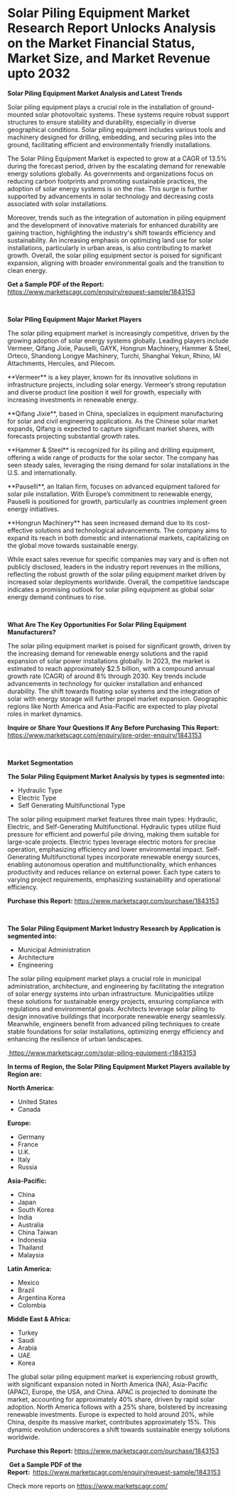<p><h1>Solar Piling Equipment Market Research Report Unlocks Analysis on the Market Financial Status, Market Size, and Market Revenue upto 2032</h1></p><p><strong>Solar Piling Equipment Market Analysis and Latest Trends</strong></p>
<p><p>Solar piling equipment plays a crucial role in the installation of ground-mounted solar photovoltaic systems. These systems require robust support structures to ensure stability and durability, especially in diverse geographical conditions. Solar piling equipment includes various tools and machinery designed for drilling, embedding, and securing piles into the ground, facilitating efficient and environmentally friendly installations.</p><p>The Solar Piling Equipment Market is expected to grow at a CAGR of 13.5% during the forecast period, driven by the escalating demand for renewable energy solutions globally. As governments and organizations focus on reducing carbon footprints and promoting sustainable practices, the adoption of solar energy systems is on the rise. This surge is further supported by advancements in solar technology and decreasing costs associated with solar installations.</p><p>Moreover, trends such as the integration of automation in piling equipment and the development of innovative materials for enhanced durability are gaining traction, highlighting the industry's shift towards efficiency and sustainability. An increasing emphasis on optimizing land use for solar installations, particularly in urban areas, is also contributing to market growth. Overall, the solar piling equipment sector is poised for significant expansion, aligning with broader environmental goals and the transition to clean energy.</p></p>
<p><strong>Get a Sample PDF of the Report:&nbsp;</strong> <a href="https://www.marketscagr.com/enquiry/request-sample/1843153?utm_campaign=2650&utm_medium=2&utm_source=Github&utm_content=ia&utm_term=12042025&utm_id=solar-piling-equipment">https://www.marketscagr.com/enquiry/request-sample/1843153</a></p>
<p>&nbsp;</p>
<p><strong>Solar Piling Equipment Major Market Players</strong></p>
<p><p>The solar piling equipment market is increasingly competitive, driven by the growing adoption of solar energy systems globally. Leading players include Vermeer, Qifang Jixie, Pauselli, GAYK, Hongrun Machinery, Hammer & Steel, Orteco, Shandong Longye Machinery, Turchi, Shanghai Yekun, Rhino, IAI Attachments, Hercules, and Pilecom.</p><p>**Vermeer** is a key player, known for its innovative solutions in infrastructure projects, including solar energy. Vermeer’s strong reputation and diverse product line position it well for growth, especially with increasing investments in renewable energy.</p><p>**Qifang Jixie**, based in China, specializes in equipment manufacturing for solar and civil engineering applications. As the Chinese solar market expands, Qifang is expected to capture significant market shares, with forecasts projecting substantial growth rates.</p><p>**Hammer & Steel** is recognized for its piling and drilling equipment, offering a wide range of products for the solar sector. The company has seen steady sales, leveraging the rising demand for solar installations in the U.S. and internationally.</p><p>**Pauselli**, an Italian firm, focuses on advanced equipment tailored for solar pile installation. With Europe’s commitment to renewable energy, Pauselli is positioned for growth, particularly as countries implement green energy initiatives.</p><p>**Hongrun Machinery** has seen increased demand due to its cost-effective solutions and technological advancements. The company aims to expand its reach in both domestic and international markets, capitalizing on the global move towards sustainable energy.</p><p>While exact sales revenue for specific companies may vary and is often not publicly disclosed, leaders in the industry report revenues in the millions, reflecting the robust growth of the solar piling equipment market driven by increased solar deployments worldwide. Overall, the competitive landscape indicates a promising outlook for solar piling equipment as global solar energy demand continues to rise.</p></p>
<p>&nbsp;</p>
<p><strong>What Are The Key Opportunities For Solar Piling Equipment Manufacturers?</strong></p>
<p><p>The solar piling equipment market is poised for significant growth, driven by the increasing demand for renewable energy solutions and the rapid expansion of solar power installations globally. In 2023, the market is estimated to reach approximately $2.5 billion, with a compound annual growth rate (CAGR) of around 8% through 2030. Key trends include advancements in technology for quicker installation and enhanced durability. The shift towards floating solar systems and the integration of solar with energy storage will further propel market expansion. Geographic regions like North America and Asia-Pacific are expected to play pivotal roles in market dynamics.</p></p>
<p><strong>Inquire or Share Your Questions If Any Before Purchasing This Report:</strong> <a href="https://www.marketscagr.com/enquiry/pre-order-enquiry/1843153?utm_campaign=2650&utm_medium=2&utm_source=Github&utm_content=ia&utm_term=12042025&utm_id=solar-piling-equipment">https://www.marketscagr.com/enquiry/pre-order-enquiry/1843153</a></p>
<p>&nbsp;</p>
<p><strong>Market Segmentation</strong></p>
<p><strong>The Solar Piling Equipment Market Analysis by types is segmented into:</strong></p>
<p><ul><li>Hydraulic Type</li><li>Electric Type</li><li>Self Generating Multifunctional Type</li></ul></p>
<p><p>The solar piling equipment market features three main types: Hydraulic, Electric, and Self-Generating Multifunctional. Hydraulic types utilize fluid pressure for efficient and powerful pile driving, making them suitable for large-scale projects. Electric types leverage electric motors for precise operation, emphasizing efficiency and lower environmental impact. Self-Generating Multifunctional types incorporate renewable energy sources, enabling autonomous operation and multifunctionality, which enhances productivity and reduces reliance on external power. Each type caters to varying project requirements, emphasizing sustainability and operational efficiency.</p></p>
<p><strong>Purchase this Report:&nbsp;</strong><a href="https://www.marketscagr.com/purchase/1843153?utm_campaign=2650&utm_medium=2&utm_source=Github&utm_content=ia&utm_term=12042025&utm_id=solar-piling-equipment">https://www.marketscagr.com/purchase/1843153</a></p>
<p>&nbsp;</p>
<p><strong>The Solar Piling Equipment Market Industry Research by Application is segmented into:</strong></p>
<p><ul><li>Municipal Administration</li><li>Architecture</li><li>Engineering</li></ul></p>
<p><p>The solar piling equipment market plays a crucial role in municipal administration, architecture, and engineering by facilitating the integration of solar energy systems into urban infrastructure. Municipalities utilize these solutions for sustainable energy projects, ensuring compliance with regulations and environmental goals. Architects leverage solar piling to design innovative buildings that incorporate renewable energy seamlessly. Meanwhile, engineers benefit from advanced piling techniques to create stable foundations for solar installations, optimizing energy efficiency and enhancing the resilience of urban landscapes.</p></p>
<p><a href="https://www.marketscagr.com/solar-piling-equipment-r1843153?utm_campaign=2650&utm_medium=2&utm_source=Github&utm_content=ia&utm_term=12042025&utm_id=solar-piling-equipment">&nbsp;https://www.marketscagr.com/solar-piling-equipment-r1843153</a></p>
<p><strong>In terms of Region, the Solar Piling Equipment Market Players available by Region are:</strong></p>
<p>
    <p> <strong> North America: </strong>
        <ul>
            <li>United States</li>
            <li>Canada</li>
        </ul>
        </p> 
    <p> <strong> Europe: </strong>
        <ul>
            <li>Germany</li>
            <li>France</li>
            <li>U.K.</li>
            <li>Italy</li>
            <li>Russia</li>
        </ul>
        </p> 
    <p> <strong> Asia-Pacific: </strong>
        <ul>
            <li>China</li>
            <li>Japan</li>
            <li>South Korea</li>
            <li>India</li>
            <li>Australia</li>
            <li>China Taiwan</li>
            <li>Indonesia</li>
            <li>Thailand</li>
            <li>Malaysia</li>
        </ul>
        </p> 
    <p> <strong> Latin America: </strong>
        <ul>
            <li>Mexico</li>
            <li>Brazil</li>
            <li>Argentina Korea</li>
            <li>Colombia</li>
        </ul>
        </p> 
    <p> <strong> Middle East & Africa: </strong>
        <ul>
            <li>Turkey</li>
            <li>Saudi</li>
            <li>Arabia</li>
            <li>UAE</li>
            <li>Korea</li>
        </ul>
    </p>
    </p>
<p><p>The global solar piling equipment market is experiencing robust growth, with significant expansion noted in North America (NA), Asia-Pacific (APAC), Europe, the USA, and China. APAC is projected to dominate the market, accounting for approximately 40% share, driven by rapid solar adoption. North America follows with a 25% share, bolstered by increasing renewable investments. Europe is expected to hold around 20%, while China, despite its massive market, contributes approximately 15%. This dynamic evolution underscores a shift towards sustainable energy solutions worldwide.</p></p>
<p><strong>Purchase this Report: </strong><a href="https://www.marketscagr.com/purchase/1843153?utm_campaign=2650&utm_medium=2&utm_source=Github&utm_content=ia&utm_term=12042025&utm_id=solar-piling-equipment">https://www.marketscagr.com/purchase/1843153</a></p>
<p>&nbsp;<strong>Get a Sample PDF of the Report:&nbsp;&nbsp;</strong><a href="https://www.marketscagr.com/enquiry/request-sample/1843153?utm_campaign=2650&utm_medium=2&utm_source=Github&utm_content=ia&utm_term=12042025&utm_id=solar-piling-equipment">https://www.marketscagr.com/enquiry/request-sample/1843153</a></p>
<p><strong></strong></p>
<p>Check more reports on <a href="https://www.marketscagr.com/?utm_campaign=2650&utm_medium=2&utm_source=Github&utm_content=ia&utm_term=12042025&utm_id=solar-piling-equipment">https://www.marketscagr.com/</a></p>
